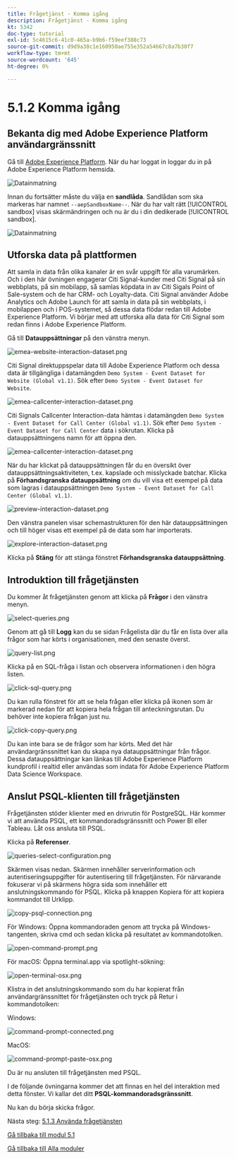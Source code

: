 ```yaml
---
title: Frågetjänst - Komma igång
description: Frågetjänst - Komma igång
kt: 5342
doc-type: tutorial
exl-id: 5c4615c6-41c0-465a-b9b6-f59eef388c73
source-git-commit: d9d9a38c1e160950ae755e352a54667c8a7b30f7
workflow-type: tm+mt
source-wordcount: '645'
ht-degree: 0%

---
```


# 5.1.2 Komma igång

## Bekanta dig med Adobe Experience Platform användargränssnitt

Gå till [Adobe Experience Platform](https://experience.adobe.com/platform). När du har loggat in loggar du in på Adobe Experience Platform hemsida.

![Datainmatning](./../../../modules/datacollection/module1.2/images/home.png)

Innan du fortsätter måste du välja en **sandlåda**. Sandlådan som ska markeras har namnet ``--aepSandboxName--``. När du har valt rätt [!UICONTROL sandbox] visas skärmändringen och nu är du i din dedikerade [!UICONTROL sandbox].

![Datainmatning](./../../../modules/datacollection/module1.2/images/sb1.png)

## Utforska data på plattformen

Att samla in data från olika kanaler är en svår uppgift för alla varumärken. Och i den här övningen engagerar Citi Signal-kunder med Citi Signal på sin webbplats, på sin mobilapp, så samlas köpdata in av Citi Sigals Point of Sale-system och de har CRM- och Loyalty-data. Citi Signal använder Adobe Analytics och Adobe Launch för att samla in data på sin webbplats, i mobilappen och i POS-systemet, så dessa data flödar redan till Adobe Experience Platform. Vi börjar med att utforska alla data för Citi Signal som redan finns i Adobe Experience Platform.

Gå till **Datauppsättningar** på den vänstra menyn.

![emea-website-interaction-dataset.png](./images/emeawebsiteinteractiondataset.png)

Citi Signal direktuppspelar data till Adobe Experience Platform och dessa data är tillgängliga i datamängden `Demo System - Event Dataset for Website (Global v1.1)`. Sök efter `Demo System - Event Dataset for Website`.

![emea-callcenter-interaction-dataset.png](./images/emeawebsiteinteractiondataset1.png)

Citi Signals Callcenter Interaction-data hämtas i datamängden `Demo System - Event Dataset for Call Center (Global v1.1)`. Sök efter `Demo System - Event Dataset for Call Center` data i sökrutan. Klicka på datauppsättningens namn för att öppna den.

![emea-callcenter-interaction-dataset.png](./images/emeacallcenterinteractiondataset.png)

När du har klickat på datauppsättningen får du en översikt över datauppsättningsaktiviteten, t.ex. kapslade och misslyckade batchar. Klicka på **Förhandsgranska datauppsättning** om du vill visa ett exempel på data som lagras i datauppsättningen `Demo System - Event Dataset for Call Center (Global v1.1)`.

![preview-interaction-dataset.png](./images/previewinteractiondataset.png)

Den vänstra panelen visar schemastrukturen för den här datauppsättningen och till höger visas ett exempel på de data som har importerats.

![explore-interaction-dataset.png](./images/exploreinteractiondataset.png)

Klicka på **Stäng** för att stänga fönstret **Förhandsgranska datauppsättning**.

## Introduktion till frågetjänsten

Du kommer åt frågetjänsten genom att klicka på **Frågor** i den vänstra menyn.

![select-queries.png](./images/selectqueries.png)

Genom att gå till **Logg** kan du se sidan Frågelista där du får en lista över alla frågor som har körts i organisationen, med den senaste överst.

![query-list.png](./images/querylist.png)

Klicka på en SQL-fråga i listan och observera informationen i den högra listen.

![click-sql-query.png](./images/clicksqlquery.png)

Du kan rulla fönstret för att se hela frågan eller klicka på ikonen som är markerad nedan för att kopiera hela frågan till anteckningsrutan. Du behöver inte kopiera frågan just nu.

![click-copy-query.png](./images/clickcopyquery.png)

Du kan inte bara se de frågor som har körts. Med det här användargränssnittet kan du skapa nya datauppsättningar från frågor. Dessa datauppsättningar kan länkas till Adobe Experience Platform kundprofil i realtid eller användas som indata för Adobe Experience Platform Data Science Workspace.

## Anslut PSQL-klienten till frågetjänsten

Frågetjänsten stöder klienter med en drivrutin för PostgreSQL. Här kommer vi att använda PSQL, ett kommandoradsgränssnitt och Power BI eller Tableau. Låt oss ansluta till PSQL.

Klicka på **Referenser**.

![queries-select-configuration.png](./images/queriesselectconfiguration.png)

Skärmen visas nedan. Skärmen innehåller serverinformation och autentiseringsuppgifter för autentisering till frågetjänsten. För närvarande fokuserar vi på skärmens högra sida som innehåller ett anslutningskommando för PSQL. Klicka på knappen Kopiera för att kopiera kommandot till Urklipp.

![copy-psql-connection.png](./images/copypsqlconnection.png)

För Windows: Öppna kommandoraden genom att trycka på Windows-tangenten, skriva cmd och sedan klicka på resultatet av kommandotolken.

![open-command-prompt.png](./images/opencommandprompt.png)

För macOS: Öppna terminal.app via spotlight-sökning:

![open-terminal-osx.png](./images/openterminalosx.png)

Klistra in det anslutningskommando som du har kopierat från användargränssnittet för frågetjänsten och tryck på Retur i kommandotolken:

Windows:

![command-prompt-connected.png](./images/commandpromptconnected.png)

MacOS:

![command-prompt-paste-osx.png](./images/commandpromptpasteosx.png)

Du är nu ansluten till frågetjänsten med PSQL.

I de följande övningarna kommer det att finnas en hel del interaktion med detta fönster. Vi kallar det ditt **PSQL-kommandoradsgränssnitt**.

Nu kan du börja skicka frågor.

Nästa steg: [5.1.3 Använda frågetjänsten](./ex3.md)

[Gå tillbaka till modul 5.1](./query-service.md)

[Gå tillbaka till Alla moduler](../../../overview.md)
